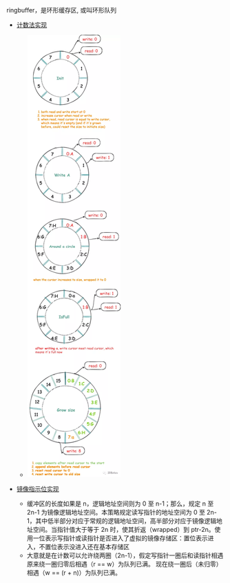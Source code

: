
ringbuffer，是环形缓存区, 或叫环形队列

- [计数法实现](https://github.com/smallnest/chanx/blob/main/ringbuffer.go)
  - ![img.png](ringbuffer_1.png)
  
- [镜像指示位实现](https://github.com/NewbMiao/algorithm-go/tree/master/ringbuffer/virtualmemory)
  - 缓冲区的长度如果是 n，逻辑地址空间则为 0 至 n-1；那么，规定 n 至 2n-1 为镜像逻辑地址空间。本策略规定读写指针的地址空间为 0 至 2n-1，其中低半部分对应于常规的逻辑地址空间，高半部分对应于镜像逻辑地址空间。当指针值大于等于 2n 时，使其折返（wrapped）到 ptr-2n。使用一位表示写指针或读指针是否进入了虚拟的镜像存储区：置位表示进入，不置位表示没进入还在基本存储区
  - 大意就是在计数可以允许绕两圈（2n-1），假定写指针一圈后和读指针相遇 原来绕一圈归零后相遇（r == w）为队列已满。 现在绕一圈后（未归零）相遇（w == (r + n)）为队列已满。
  